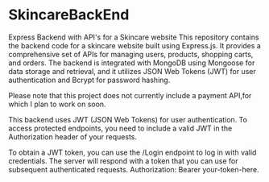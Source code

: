 # SkincareBackEnd
Express Backend with API's for a Skincare website 
This repository contains the backend code for a skincare website built using Express.js. It provides a comprehensive set of APIs for managing users, products, shopping carts, and orders. The backend is integrated with MongoDB using Mongoose for data storage and retrieval, and it utilizes JSON Web Tokens (JWT) for user authentication and Bcrypt for password hashing.

Please note that this project does not currently include a payment API,for which I plan to work on soon.

This backend uses JWT (JSON Web Tokens) for user authentication. To access protected endpoints, you need to include a valid JWT in the Authorization header of your requests.

To obtain a JWT token, you can use the /Login endpoint to log in with valid credentials. The server will respond with a token that you can use for subsequent authenticated requests.
Authorization: Bearer your-token-here.

